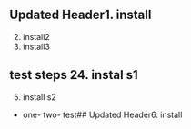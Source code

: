 ## Updated Header1. install 
2. install2 
3. install3 
## test steps 24. instal s1 
5. install s2 
- one- two- test## Updated Header6. install 
